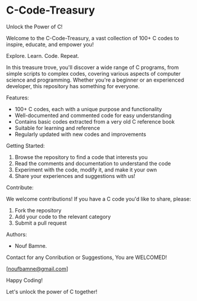 # C-Code-Treasury
Unlock the Power of C!

Welcome to the C-Code-Treasury, a vast collection of 100+ C codes to inspire, educate, and empower you!

Explore. Learn. Code. Repeat.

In this treasure trove, you'll discover a wide range of C programs, from simple scripts to complex codes, covering various aspects of computer science and programming. Whether you're a beginner or an experienced developer, this repository has something for everyone.

Features:

- 100+ C codes, each with a unique purpose and functionality
- Well-documented and commented code for easy understanding
- Contains basic codes extracted from a very old C reference book 
- Suitable for learning and reference
- Regularly updated with new codes and improvements

Getting Started:

1. Browse the repository to find a code that interests you
2. Read the comments and documentation to understand the code
3. Experiment with the code, modify it, and make it your own
4. Share your experiences and suggestions with us!

Contribute:

We welcome contributions! If you have a C code you'd like to share, please:

1. Fork the repository
2. Add your code to the relevant category
3. Submit a pull request

Authors:

- Nouf Bamne.

Contact for any Conribution or Suggestions, You are WELCOMED!

[noufbamne@gmail.com]

Happy Coding!

Let's unlock the power of C together!
